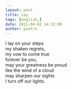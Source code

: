 ```yaml
---
layout: post
title: Lay
tags: [english,]
date: 2011-04-02 14:32:00
author: pietro
---
```

<div dir="ltr" style="text-align: left">I lay on your steps<br/>my shaken regrets,<br/>my vow to come true<br/>forever be you,<br/>may your greatness be proud<br/>like the wind of a cloud<br/>may sharpen our sights<br/>I turn off our lights.<br/>
